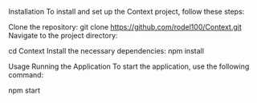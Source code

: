 Installation
To install and set up the Context project, follow these steps:

Clone the repository:
git clone https://github.com/rodel100/Context.git
Navigate to the project directory:

cd Context
Install the necessary dependencies:
npm install

Usage
Running the Application
To start the application, use the following command:

npm start